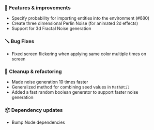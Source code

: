 ### 🚀 Features & improvements

- Specify probability for importing entities into the environment (#680)
- Create three dimensional Perlin Noise (for animated 2d effects)
- Support for 3d Fractal Noise generation

### 🪛 Bug Fixes

- Fixed screen flickering when applying same color multiple times on screen

### 🧽 Cleanup & refactoring

- Made noise generation 10 times faster
- Generalized method for combining seed values in `MathUtil`
- Added a fast random boolean generator to support faster noise generation

### 📦 Dependency updates

- Bump Node dependencies